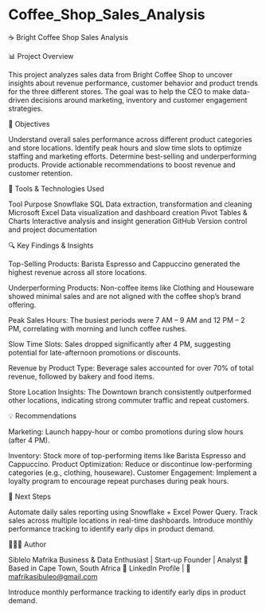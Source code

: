 # Coffee_Shop_Sales_Analysis

☕ Bright Coffee Shop Sales Analysis

📊 Project Overview

This project analyzes sales data from Bright Coffee Shop to uncover insights about revenue performance, customer behavior and product trends for the three different stores.
The goal was to help the CEO to make data-driven decisions around marketing, inventory and customer engagement strategies.

🧠 Objectives

Understand overall sales performance across different product categories and store locations.
Identify peak hours and slow time slots to optimize staffing and marketing efforts.
Determine best-selling and underperforming products.
Provide actionable recommendations to boost revenue and customer retention.

🧰 Tools & Technologies Used

Tool	Purpose
Snowflake SQL	Data extraction, transformation and cleaning
Microsoft Excel	Data visualization and dashboard creation
Pivot Tables & Charts	Interactive analysis and insight generation
GitHub	Version control and project documentation

🔍 Key Findings & Insights

Top-Selling Products:
Barista Espresso and Cappuccino generated the highest revenue across all store locations.

Underperforming Products:
Non-coffee items like Clothing and Houseware showed minimal sales and are not aligned with the coffee shop’s brand offering.

Peak Sales Hours:
The busiest periods were 7 AM – 9 AM and 12 PM – 2 PM, correlating with morning and lunch coffee rushes.

Slow Time Slots:
Sales dropped significantly after 4 PM, suggesting potential for late-afternoon promotions or discounts.

Revenue by Product Type:
Beverage sales accounted for over 70% of total revenue, followed by bakery and food items.

Store Location Insights:
The Downtown branch consistently outperformed other locations, indicating strong commuter traffic and repeat customers.

💡 Recommendations

Marketing: Launch happy-hour or combo promotions during slow hours (after 4 PM).

Inventory: Stock more of top-performing items like Barista Espresso and Cappuccino.
Product Optimization: Reduce or discontinue low-performing categories (e.g., clothing, houseware).
Customer Engagement: Implement a loyalty program to encourage repeat purchases during peak hours.

🚀 Next Steps

Automate daily sales reporting using Snowflake + Excel Power Query.
Track sales across multiple locations in real-time dashboards.
Introduce monthly performance tracking to identify early dips in product demand.

👩🏽‍💻 Author

Siblelo Mafrika
Business & Data Enthusiast | Start-up Founder | Analyst
📍 Based in Cape Town, South Africa
💼 LinkedIn Profile
 | 📧 mafrikasibuleo@gmail.com

Introduce monthly performance tracking to identify early dips in product demand.
